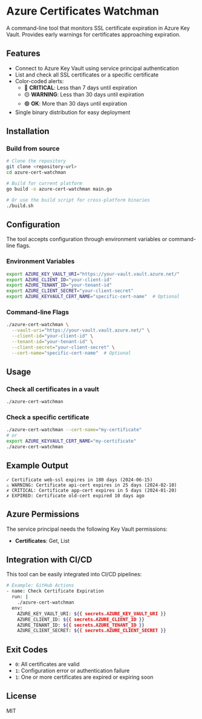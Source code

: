 # Azure Certificates Watchman

A command-line tool that monitors SSL certificate expiration in Azure Key Vault. Provides early warnings for certificates approaching expiration.

## Features

- Connect to Azure Key Vault using service principal authentication
- List and check all SSL certificates or a specific certificate
- Color-coded alerts:
  - 🔴 **CRITICAL**: Less than 7 days until expiration
  - 🟡 **WARNING**: Less than 30 days until expiration
  - 🟢 **OK**: More than 30 days until expiration
- Single binary distribution for easy deployment

## Installation

### Build from source

```bash
# Clone the repository
git clone <repository-url>
cd azure-cert-watchman

# Build for current platform
go build -o azure-cert-watchman main.go

# Or use the build script for cross-platform binaries
./build.sh
```

## Configuration

The tool accepts configuration through environment variables or command-line flags.

### Environment Variables

```bash
export AZURE_KEY_VAULT_URI="https://your-vault.vault.azure.net/"
export AZURE_CLIENT_ID="your-client-id"
export AZURE_TENANT_ID="your-tenant-id"
export AZURE_CLIENT_SECRET="your-client-secret"
export AZURE_KEYVAULT_CERT_NAME="specific-cert-name"  # Optional
```

### Command-line Flags

```bash
./azure-cert-watchman \
  --vault-uri="https://your-vault.vault.azure.net/" \
  --client-id="your-client-id" \
  --tenant-id="your-tenant-id" \
  --client-secret="your-client-secret" \
  --cert-name="specific-cert-name"  # Optional
```

## Usage

### Check all certificates in a vault

```bash
./azure-cert-watchman
```

### Check a specific certificate

```bash
./azure-cert-watchman --cert-name="my-certificate"
# or
export AZURE_KEYVAULT_CERT_NAME="my-certificate"
./azure-cert-watchman
```

## Example Output

```
✓ Certificate web-ssl expires in 180 days (2024-06-15)
⚠ WARNING: Certificate api-cert expires in 25 days (2024-02-10)
✗ CRITICAL: Certificate app-cert expires in 5 days (2024-01-20)
✗ EXPIRED: Certificate old-cert expired 10 days ago
```

## Azure Permissions

The service principal needs the following Key Vault permissions:
- **Certificates**: Get, List

## Integration with CI/CD

This tool can be easily integrated into CI/CD pipelines:

```bash
# Example: GitHub Actions
- name: Check Certificate Expiration
  run: |
    ./azure-cert-watchman
  env:
    AZURE_KEY_VAULT_URI: ${{ secrets.AZURE_KEY_VAULT_URI }}
    AZURE_CLIENT_ID: ${{ secrets.AZURE_CLIENT_ID }}
    AZURE_TENANT_ID: ${{ secrets.AZURE_TENANT_ID }}
    AZURE_CLIENT_SECRET: ${{ secrets.AZURE_CLIENT_SECRET }}
```

## Exit Codes

- `0`: All certificates are valid
- `1`: Configuration error or authentication failure
- `1`: One or more certificates are expired or expiring soon

## License

MIT